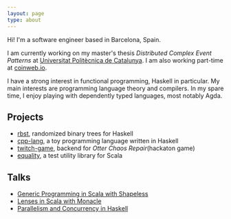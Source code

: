 ```yaml
---
layout: page
type: about
---
```


Hi! I'm a software engineer based in Barcelona, Spain.

I am currently working on my master's thesis _Distributed Complex Event Patterns_ at [Universitat Politècnica de Catalunya](https://www.fib.upc.edu/).
I am also working part-time at [coinweb.io](https://coinweb.io/).

I have a strong interest in functional programming, Haskell in particular.
My main interests are programming language theory and compilers.
In my spare time, I enjoy playing with dependently typed languages, most notably Agda.

## Projects

- [rbst](https://hackage.haskell.org/package/rbst), randomized binary trees for Haskell
- [cpp-lang](https://github.com/monadplus/CPP-lang), a toy programming language written in Haskell
- [twitch-game](https://github.com/monadplus/twitch-game/), backend for _Otter Chaos Repair_(hackaton game)
- [equality](https://monadplus.github.io/equality/), a test utility library for Scala

## Talks

- [Generic Programming in Scala with Shapeless](https://github.com/monadplus/intro-shapeless)
- [Lenses in Scala with Monacle](https://github.com/monadplus/scala-lenses)
- [Parallelism and Concurrency in Haskell](https://github.com/monadplus/parconc-notes/tree/main/talk)
